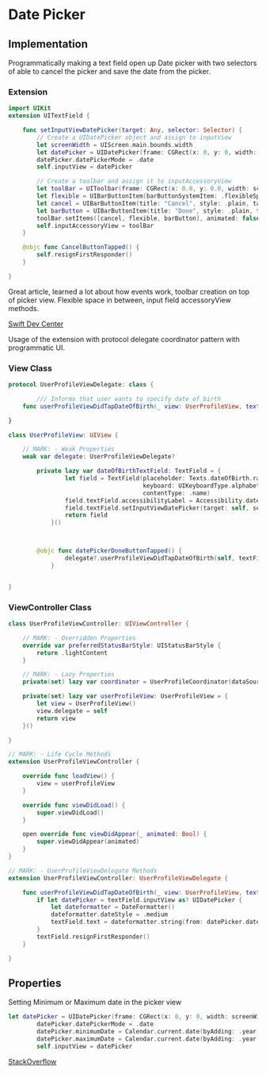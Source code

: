 # Date Picker

## Implementation

Programmatically making a text field open up Date picker with two selectors of able to cancel the picker and save the date from the picker.

### Extension

```swift
import UIKit
extension UITextField {

    func setInputViewDatePicker(target: Any, selector: Selector) {
        // Create a UIDatePicker object and assign to inputView
        let screenWidth = UIScreen.main.bounds.width
        let datePicker = UIDatePicker(frame: CGRect(x: 0, y: 0, width: screenWidth, height: 216))
        datePicker.datePickerMode = .date 
        self.inputView = datePicker 

        // Create a toolbar and assign it to inputAccessoryView
        let toolBar = UIToolbar(frame: CGRect(x: 0.0, y: 0.0, width: screenWidth, height: 44.0)) 
        let flexible = UIBarButtonItem(barButtonSystemItem: .flexibleSpace, target: nil, action: nil) 
        let cancel = UIBarButtonItem(title: "Cancel", style: .plain, target: nil, action: #selector(CancelButtonTapped))
        let barButton = UIBarButtonItem(title: "Done", style: .plain, target: target, action: selector) 
        toolBar.setItems([cancel, flexible, barButton], animated: false) 
        self.inputAccessoryView = toolBar 
    }

    @objc func CancelButtonTapped() {
        self.resignFirstResponder()
    }

}
```

Great article, learned a lot about how events work, toolbar creation on top of picker view. Flexible space in between, input field accessoryView methods.

[Swift Dev Center](https://www.swiftdevcenter.com/uidatepicker-as-input-view-to-uitextfield-swift/)

Usage of the extension with protocol delegate coordinator pattern with programmatic UI.

### View Class

```swift
protocol UserProfileViewDelegate: class { 

        /// Informs that user wants to specify date of birth
    func userProfileViewDidTapDateOfBirth(_ view: UserProfileView, textField: UITextField)

}

class UserProfileView: UIView {

    // MARK: - Weak Properties
    weak var delegate: UserProfileViewDelegate?

        private lazy var dateOfBirthTextField: TextField = {
                let field = TextField(placeholder: Texts.dateOfBirth.rawValue,
                                      keyboard: UIKeyboardType.alphabet,
                                      contentType: .name)
                field.textField.accessibilityLabel = Accessibility.dateOfBirth.rawValue.localized
                field.textField.setInputViewDatePicker(target: self, selector: #selector(datePickerDoneButtonTapped))
                return field
            }()



        @objc func datePickerDoneButtonTapped() {
                delegate?.userProfileViewDidTapDateOfBirth(self, textField: dateOfBirthTextField.textField)
            }


}
```

### ViewController Class

```swift
class UserProfileViewController: UIViewController {

    // MARK: - Overridden Properties
    override var preferredStatusBarStyle: UIStatusBarStyle {
        return .lightContent
    }

    // MARK: - Lazy Properties
    private(set) lazy var coordinator = UserProfileCoordinator(dataSource: userProfileView.content)

    private(set) lazy var userProfileView: UserProfileView = {
        let view = UserProfileView()
        view.delegate = self
        return view
    }()

}

// MARK: - Life Cycle Methods
extension UserProfileViewController {

    override func loadView() {
        view = userProfileView
    }

    override func viewDidLoad() {
        super.viewDidLoad()
    }

    open override func viewDidAppear(_ animated: Bool) {
        super.viewDidAppear(animated)
    }
}

// MARK: - UserProfileViewDelegate Methods
extension UserProfileViewController: UserProfileViewDelegate {

    func userProfileViewDidTapDateOfBirth(_ view: UserProfileView, textField: UITextField) {
        if let datePicker = textField.inputView as? UIDatePicker {
            let dateformatter = DateFormatter() 
            dateformatter.dateStyle = .medium 
            textField.text = dateformatter.string(from: datePicker.date)
        }
        textField.resignFirstResponder()
    }

}
```

## Properties

Setting Minimum or Maximum date in the picker view

```swift
let datePicker = UIDatePicker(frame: CGRect(x: 0, y: 0, width: screenWidth, height: 216))
        datePicker.datePickerMode = .date
        datePicker.minimumDate = Calendar.current.date(byAdding: .year, value: -150, to: Date())
        datePicker.maximumDate = Calendar.current.date(byAdding: .year, value: -18, to: Date())
        self.inputView = datePicker
```

[StackOverflow](https://stackoverflow.com/questions/10494174/minimum-and-maximum-date-in-uidatepicker)

